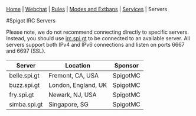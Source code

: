 [Home](index.php) | [Webchat](iris/) | [Rules](rules.php) | [Modes and Extbans](modes.php) | [Services](services.php) | Servers

#Spigot IRC Servers

Please note, we do not recommend connecting directly to specific servers.  Instead, you should use [irc.spi.gt](irc://irc.spi.gt) to be connected to an available server.  All servers support both IPv4 and IPv6 connections and listen on ports 6667 and 6697 (SSL).

| Server          | Location            | Sponsor          |
| --------------- | ------------------- | ---------------- |
| belle.spi.gt    | Fremont, CA, USA    | SpigotMC         |
| buzz.spi.gt     | London, England, UK | SpigotMC         |
| fry.spi.gt      | Newark, NJ, USA     | SpigotMC         |
| simba.spi.gt    | Singapore, SG       | SpigotMC         |
